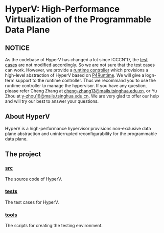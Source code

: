 # HyperV: High-Performance Virtualization of the Programmable Data Plane


## NOTICE

As the codebase of HyperV has changed a lot since ICCCN'17, the [test cases](/tests) are not modified accordingly. So we are not sure that the test cases can work. However, we provide a [runtime controller](https://github.com/HyperVDP/HyperV-Controller.git) which provisions a high-level abstraction of HyperV based on [P4Runtime](https://github.com/p4lang/PI). We will give a logn-term support to the runtime controller. Thus we recommand you to use the runtime controller to manage the hypervisor. If you have any question, please refer Cheng Zhang at [cheng-zhang13@mails.tsinghua.edu.cn](cheng-zhang13@mails.tsinghua.edu.cn), or Yu Zhou at [y-zhou16@mails.tsinghua.edu.cn](y-zhou16@mails.tsinghua.edu.cn). We are very glad to offer our help and will try our best to answer your questions.

## About HyperV

 HyperV is a high-performance hypervisor provisions non-exclusive data plane abstraction and uninterrupted reconfigurability for the programmable data plane.

 ## The project

### [src](/src)

The source code of HyperV.

### [tests](/tests)

The test cases for HyperV.

### [tools](/tools)

The scripts for creating the testing environment.

